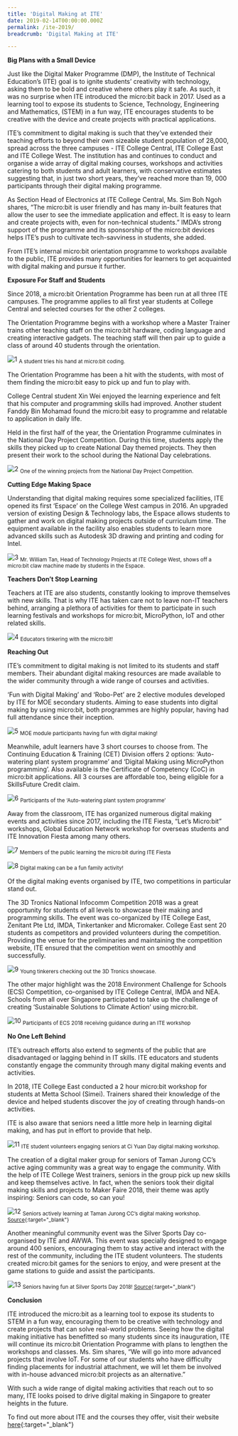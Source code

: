 ```yaml
---
title: 'Digital Making at ITE'
date: 2019-02-14T00:00:00.000Z
permalink: /ite-2019/
breadcrumb: 'Digital Making at ITE'

---
```



**Big Plans with a Small Device**

Just like the Digital Maker Programme (DMP), the Institute of Technical Education’s (ITE) goal is to ignite students’ creativity with technology, asking them to be bold and creative where others play it safe. As such, it was no surprise when ITE introduced the micro:bit back in 2017. Used as a learning tool to expose its students to Science, Technology, Engineering and Mathematics, (STEM)  in a fun way, ITE encourages students to be creative with the device and create projects with practical applications.

ITE’s commitment to digital making is such that they’ve extended their teaching efforts to beyond their own sizeable student population of 28,000, spread across the three campuses - ITE College Central, ITE College East and ITE College West. The institution has and continues to conduct and organise a wide array of digital making courses, workshops and activities catering to both students and adult learners, with conservative estimates suggesting that, in just two short years, they’ve reached more than 19, 000 participants through their digital making programme.

As Section Head of Electronics at ITE College Central, Ms. Sim Boh Ngoh shares,  “The micro:bit is user friendly and has many in-built features that allow the user to see the immediate application and effect. It is easy to learn and create projects with, even for non-technical students.” IMDA’s strong support of the programme and its sponsorship of the micro:bit devices helps ITE’s push to cultivate tech-savviness in students, she added.

From ITE’s internal micro:bit orientation programme to workshops available to the public, ITE provides many opportunities for learners to get acquainted with digital making and pursue it further.

**Exposure For Staff and Students**

Since 2018, a micro:bit Orientation Programme has been run at all three ITE campuses. The programme applies to all first year students at College Central and selected courses for the other 2 colleges.

The Orientation Programme begins with a workshop where a Master Trainer trains other teaching staff on the micro:bit hardware, coding language and creating interactive gadgets. The teaching staff will then pair up to guide a class of around 40 students through the orientation.

![1](/images/stories/features/ite-central-2019/ite1.jpg)
<sub>A student tries his hand at micro:bit coding.</sub>

The Orientation Programme has been a hit with the students, with most of them finding the micro:bit easy to pick up and fun to play with. 

College Central student Xin Wei enjoyed the learning experience and felt that his computer and programming skills had improved. Another student Fanddy Bin Mohamad found the micro:bit easy to programme and relatable to application in daily life.

Held in the first half of the year, the Orientation Programme culminates in the National Day Project Competition. During this time, students apply the skills they picked up to create National Day themed projects. They then present their work to the school during the National Day celebrations.

![2](/images/stories/features/ite-central-2019/ite2.jpg)
<sub>One of the winning projects from the National Day Project Competition.</sub>

**Cutting Edge Making Space**

Understanding that digital making requires some specialized facilities, ITE opened its first ‘Espace’ on the College West campus in 2016. An upgraded version of existing Design & Technology labs, the Espace allows students to gather and work on digital making projects outside of curriculum time. The equipment available in the facility also enables students to learn more advanced skills such as Autodesk 3D drawing and printing and coding for Intel.

![3](/images/stories/features/ite-central-2019/ite3.jpg)
<sub>Mr. William Tan, Head of Technology Projects at ITE College West, shows off a micro:bit claw machine made by students in the Espace.</sub>

**Teachers Don’t Stop Learning**

Teachers at ITE are also students, constantly looking to improve themselves with new skills. That is why ITE has taken care not to leave non-IT teachers behind, arranging a plethora of activities for them to participate in such learning festivals and workshops for micro:bit, MicroPython, IoT and other related skills.

![4](/images/stories/features/ite-central-2019/ite4.jpg)
<sub>Educators tinkering with the micro:bit!</sub>

**Reaching Out**

ITE’s commitment to digital making is not limited to its students and staff members. Their abundant digital making resources are made available to the wider community through a wide range of courses and activities.

‘Fun with Digital Making’ and ‘Robo-Pet’ are 2 elective modules developed by ITE for MOE secondary students. Aiming to ease students into digital making by using micro:bit, both programmes are highly popular, having had full attendance since their inception.

![5](/images/stories/features/ite-central-2019/ite5.jpg)
<sub>MOE module participants having fun with digital making!</sub>

Meanwhile, adult learners have 3 short courses to choose from. The Continuing Education & Training (CET) Division offers 2 options: ‘Auto-watering plant system programme’ and ‘Digital Making using MicroPython programming’. Also available is the Certificate of Competency (CoC) in micro:bit applications. All 3 courses are affordable too, being eligible for a SkillsFuture Credit claim.

![6](/images/stories/features/ite-central-2019/ite6.jpg)
<sub>Participants of the ‘Auto-watering plant system programme’</sub>

Away from the classroom, ITE has organized numerous digital making events and activities since 2017, including the ITE Fiesta, “Let’s Micro:bit” workshops, Global Education Network workshop for overseas students and ITE Innovation Fiesta among many others.

![7](/images/stories/features/ite-central-2019/ite7.png)
<sub>Members of the public learning the micro:bit during ITE Fiesta</sub>

![8](/images/stories/features/ite-central-2019/ite8.png)
<sub>Digital making can be a fun family activity!</sub>

Of the digital making events organised by ITE, two competitions in particular stand out.

The 3D Tronics National Infocomm Competition 2018 was a great opportunity for students of all levels to showcase their making and programming skills. The event was co-organized by ITE College East, Zenitant Pte Ltd, IMDA, Tinkertanker and Micromaker. College East sent 20 students as competitors and provided volunteers during the competition. Providing the venue for the preliminaries and maintaining the competition website, ITE ensured that the competition went on smoothly and successfully.

![9](/images/stories/features/ite-central-2019/ite9.jpg)
<sub>Young tinkerers checking out the 3D Tronics showcase.</sub>

The other major highlight was the 2018 Environment Challenge for Schools (ECS) Competition, co-organised by ITE College Central, IMDA and NEA. Schools from all over Singapore participated to take up the challenge of creating ‘Sustainable Solutions to Climate Action’ using micro:bit. 

![10](/images/stories/features/ite-central-2019/ite10.jpg)
<sub>Participants of ECS 2018 receiving guidance during an ITE workshop</sub>

**No One Left Behind**

ITE’s outreach efforts also extend to segments of the public that are disadvantaged or lagging behind in IT skills. ITE educators and students constantly engage the community through many digital making events and activities. 

In 2018, ITE College East conducted a 2 hour micro:bit workshop for students at Metta School (Simei). Trainers shared their knowledge of the device and helped students discover the joy of creating through hands-on activities.

ITE is also aware that seniors need a little more help in learning digital making, and has put in effort to provide that help. 

![11](/images/stories/features/ite-central-2019/ite11.jpg)
<sub>ITE student volunteers engaging seniors at Ci Yuan Day digital making workshop.</sub>

The creation of a digital maker group for seniors of Taman Jurong CC’s active aging community was a great way to engage the community.  With the help of ITE College West trainers, seniors in the group pick up new skills and keep themselves active. In fact, when the seniors took their digital making skills and projects to Maker Faire 2018, their theme was aptly inspiring: Seniors can code, so can you! 

![12](/images/stories/features/ite-central-2019/ite12.jpg)
<sub>Seniors actively learning at Taman Jurong CC’s digital making workshop.
[Source](https://allevents.in/singapore/digital-making-by-adults/220548578486795){:target="_blank"}
</sub>

Another meaningful community event was the Silver Sports Day co-organised by ITE and AWWA. This event was specially designed to engage around 400 seniors, encouraging them to stay active and interact with the rest of the community, including the ITE student volunteers. The students created micro:bit games for the seniors to enjoy, and were present at the game stations to guide and assist the participants.

![13](/images/stories/features/ite-central-2019/ite13.jpg)
<sub>Seniors having fun at Silver Sports Day 2018!
[Source](https://aic-mosaic.sg/2018/10/30/awwa-silver-sports-day/){:target="_blank"}
</sub>

**Conclusion**

ITE introduced the micro:bit as a learning tool to expose its students to STEM in a fun way, encouraging them to be creative with technology and create projects that can solve real-world problems. Seeing how the digital making initiative has benefitted so many students since its inauguration, ITE will continue its micro:bit Orientation Programme with plans to lengthen the workshops and classes. Ms. Sim shares, “We will go into more advanced projects that involve IoT. For some of our students who have difficulty finding placements for industrial attachment, we will let them be involved with in-house advanced micro:bit projects as an alternative.”

With such a wide range of digital making activities that reach out to so many, ITE looks poised to drive digital making in Singapore to greater heights in the future.


To find out more about ITE and the courses they offer, visit their website [here](https://www.ite.edu.sg/){:target="_blank"}
